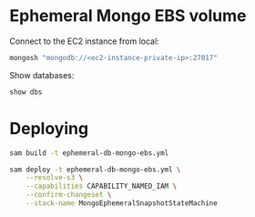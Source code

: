 # Ephemeral Mongo EBS volume

Connect to the EC2 instance from local:
```zsh
mongosh "mongodb://<ec2-instance-private-ip>:27017"
```

Show databases:
```zsh
show dbs
```


# Deploying

```zsh
sam build -t ephemeral-db-mongo-ebs.yml
```

```zsh
sam deploy -t ephemeral-db-mongo-ebs.yml \
    --resolve-s3 \
    --capabilities CAPABILITY_NAMED_IAM \
    --confirm-changeset \
    --stack-name MongoEphemeralSnapshotStateMachine
```
